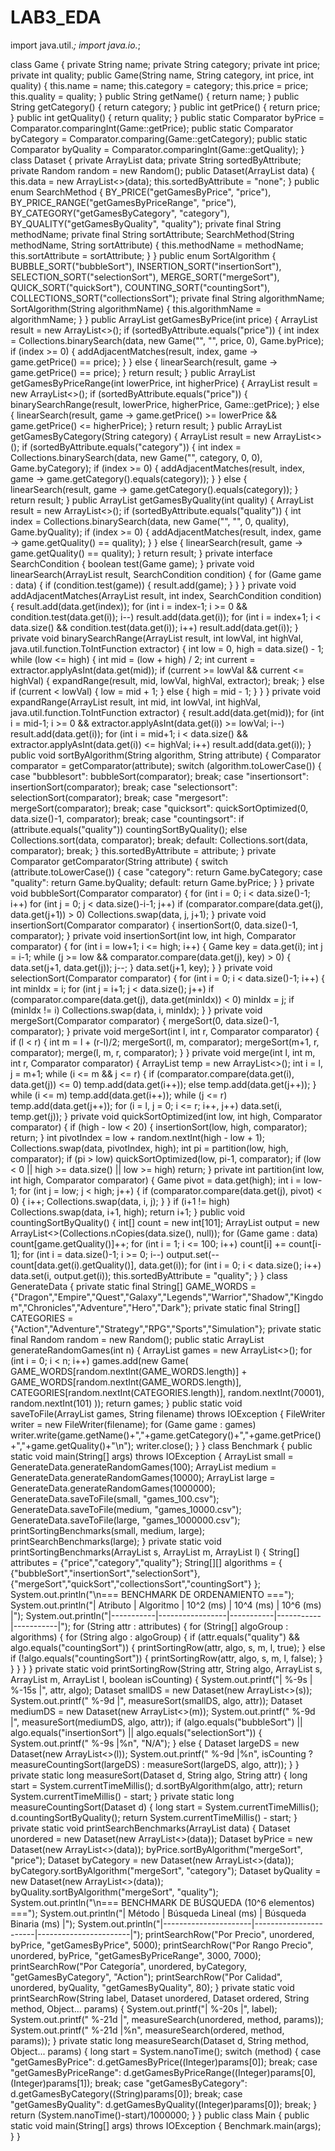 # LAB3_EDA
import java.util.*;
import java.io.*;

class Game {
    private String name;
    private String category;
    private int price;
    private int quality;
    public Game(String name, String category, int price, int quality) {
        this.name = name;
        this.category = category;
        this.price = price;
        this.quality = quality;
    }
    public String getName() { return name; }
    public String getCategory() { return category; }
    public int getPrice() { return price; }
    public int getQuality() { return quality; }
    public static Comparator<Game> byPrice = Comparator.comparingInt(Game::getPrice);
    public static Comparator<Game> byCategory = Comparator.comparing(Game::getCategory);
    public static Comparator<Game> byQuality = Comparator.comparingInt(Game::getQuality);
}
class Dataset {
    private ArrayList<Game> data;
    private String sortedByAttribute;
    private Random random = new Random();
    public Dataset(ArrayList<Game> data) {
        this.data = new ArrayList<>(data);
        this.sortedByAttribute = "none";
    }
    public enum SearchMethod {
        BY_PRICE("getGamesByPrice", "price"),
        BY_PRICE_RANGE("getGamesByPriceRange", "price"),
        BY_CATEGORY("getGamesByCategory", "category"),
        BY_QUALITY("getGamesByQuality", "quality");
        private final String methodName;
        private final String sortAttribute;
        SearchMethod(String methodName, String sortAttribute) {
            this.methodName = methodName;
            this.sortAttribute = sortAttribute;
        }
    }
    public enum SortAlgorithm {
        BUBBLE_SORT("bubbleSort"),
        INSERTION_SORT("insertionSort"),
        SELECTION_SORT("selectionSort"),
        MERGE_SORT("mergeSort"),
        QUICK_SORT("quickSort"),
        COUNTING_SORT("countingSort"),
        COLLECTIONS_SORT("collectionsSort");
        private final String algorithmName;
        SortAlgorithm(String algorithmName) {
            this.algorithmName = algorithmName;
        }
    }
    public ArrayList<Game> getGamesByPrice(int price) {
        ArrayList<Game> result = new ArrayList<>();
        if (sortedByAttribute.equals("price")) {
            int index = Collections.binarySearch(data, new Game("", "", price, 0), Game.byPrice);
            if (index >= 0) {
                addAdjacentMatches(result, index, game -> game.getPrice() == price);
            }
        } else {
            linearSearch(result, game -> game.getPrice() == price);
        }
        return result;
    }
    public ArrayList<Game> getGamesByPriceRange(int lowerPrice, int higherPrice) {
        ArrayList<Game> result = new ArrayList<>();
        if (sortedByAttribute.equals("price")) {
            binarySearchRange(result, lowerPrice, higherPrice, Game::getPrice);
        } else {
            linearSearch(result, game -> game.getPrice() >= lowerPrice && game.getPrice() <= higherPrice);
        }
        return result;
    }
    public ArrayList<Game> getGamesByCategory(String category) {
        ArrayList<Game> result = new ArrayList<>();
        if (sortedByAttribute.equals("category")) {
            int index = Collections.binarySearch(data, new Game("", category, 0, 0), Game.byCategory);
            if (index >= 0) {
                addAdjacentMatches(result, index, game -> game.getCategory().equals(category));
            }
        } else {
            linearSearch(result, game -> game.getCategory().equals(category));
        }
        return result;
    }
    public ArrayList<Game> getGamesByQuality(int quality) {
        ArrayList<Game> result = new ArrayList<>();
        if (sortedByAttribute.equals("quality")) {
            int index = Collections.binarySearch(data, new Game("", "", 0, quality), Game.byQuality);
            if (index >= 0) {
                addAdjacentMatches(result, index, game -> game.getQuality() == quality);
            }
        } else {
            linearSearch(result, game -> game.getQuality() == quality);
        }
        return result;
    }
    private interface SearchCondition {
        boolean test(Game game);
    }
    private void linearSearch(ArrayList<Game> result, SearchCondition condition) {
        for (Game game : data) {
            if (condition.test(game)) {
                result.add(game);
            }
        }
    }
    private void addAdjacentMatches(ArrayList<Game> result, int index, SearchCondition condition) {
        result.add(data.get(index));
        for (int i = index-1; i >= 0 && condition.test(data.get(i)); i--) result.add(data.get(i));
        for (int i = index+1; i < data.size() && condition.test(data.get(i)); i++) result.add(data.get(i));
    }
    private void binarySearchRange(ArrayList<Game> result, int lowVal, int highVal, java.util.function.ToIntFunction<Game> extractor) {
        int low = 0, high = data.size() - 1;
        while (low <= high) {
            int mid = (low + high) / 2;
            int current = extractor.applyAsInt(data.get(mid));
            if (current >= lowVal && current <= highVal) {
                expandRange(result, mid, lowVal, highVal, extractor);
                break;
            } else if (current < lowVal) {
                low = mid + 1;
            } else {
                high = mid - 1;
            }
        }
    }
    private void expandRange(ArrayList<Game> result, int mid, int lowVal, int highVal, java.util.function.ToIntFunction<Game> extractor) {
        result.add(data.get(mid));
        for (int i = mid-1; i >= 0 && extractor.applyAsInt(data.get(i)) >= lowVal; i--) result.add(data.get(i));
        for (int i = mid+1; i < data.size() && extractor.applyAsInt(data.get(i)) <= highVal; i++) result.add(data.get(i));
    }
    public void sortByAlgorithm(String algorithm, String attribute) {
        Comparator<Game> comparator = getComparator(attribute);
        switch (algorithm.toLowerCase()) {
            case "bubblesort": bubbleSort(comparator); break;
            case "insertionsort": insertionSort(comparator); break;
            case "selectionsort": selectionSort(comparator); break;
            case "mergesort": mergeSort(comparator); break;
            case "quicksort": quickSortOptimized(0, data.size()-1, comparator); break;
            case "countingsort":
                if (attribute.equals("quality")) countingSortByQuality();
                else Collections.sort(data, comparator);
                break;
            default: Collections.sort(data, comparator); break;
        }
        this.sortedByAttribute = attribute;
    }
    private Comparator<Game> getComparator(String attribute) {
        switch (attribute.toLowerCase()) {
            case "category": return Game.byCategory;
            case "quality": return Game.byQuality;
            default: return Game.byPrice;
        }
    }
    private void bubbleSort(Comparator<Game> comparator) {
        for (int i = 0; i < data.size()-1; i++)
            for (int j = 0; j < data.size()-i-1; j++)
                if (comparator.compare(data.get(j), data.get(j+1)) > 0)
                    Collections.swap(data, j, j+1);
    }
    private void insertionSort(Comparator<Game> comparator) {
        insertionSort(0, data.size()-1, comparator);
    }
    private void insertionSort(int low, int high, Comparator<Game> comparator) {
        for (int i = low+1; i <= high; i++) {
            Game key = data.get(i);
            int j = i-1;
            while (j >= low && comparator.compare(data.get(j), key) > 0) {
                data.set(j+1, data.get(j));
                j--;
            }
            data.set(j+1, key);
        }
    }
    private void selectionSort(Comparator<Game> comparator) {
        for (int i = 0; i < data.size()-1; i++) {
            int minIdx = i;
            for (int j = i+1; j < data.size(); j++)
                if (comparator.compare(data.get(j), data.get(minIdx)) < 0) minIdx = j;
            if (minIdx != i) Collections.swap(data, i, minIdx);
        }
    }
    private void mergeSort(Comparator<Game> comparator) {
        mergeSort(0, data.size()-1, comparator);
    }
    private void mergeSort(int l, int r, Comparator<Game> comparator) {
        if (l < r) {
            int m = l + (r-l)/2;
            mergeSort(l, m, comparator);
            mergeSort(m+1, r, comparator);
            merge(l, m, r, comparator);
        }
    }
    private void merge(int l, int m, int r, Comparator<Game> comparator) {
        ArrayList<Game> temp = new ArrayList<>();
        int i = l, j = m+1;
        while (i <= m && j <= r) {
            if (comparator.compare(data.get(i), data.get(j)) <= 0) temp.add(data.get(i++));
            else temp.add(data.get(j++));
        }
        while (i <= m) temp.add(data.get(i++));
        while (j <= r) temp.add(data.get(j++));
        for (i = l, j = 0; i <= r; i++, j++) data.set(i, temp.get(j));
    }
    private void quickSortOptimized(int low, int high, Comparator<Game> comparator) {
        if (high - low < 20) {
            insertionSort(low, high, comparator);
            return;
        }
        int pivotIndex = low + random.nextInt(high - low + 1);
        Collections.swap(data, pivotIndex, high);
        int pi = partition(low, high, comparator);
        if (pi > low) quickSortOptimized(low, pi-1, comparator);
        if (low < 0 || high >= data.size() || low >= high) return;
    }
    private int partition(int low, int high, Comparator<Game> comparator) {
        Game pivot = data.get(high);
        int i = low-1;
        for (int j = low; j < high; j++) {
            if (comparator.compare(data.get(j), pivot) < 0) {
                i++;
                Collections.swap(data, i, j);
            }
        }
        if (i+1 != high) Collections.swap(data, i+1, high);
        return i+1;
    }
    public void countingSortByQuality() {
        int[] count = new int[101];
        ArrayList<Game> output = new ArrayList<>(Collections.nCopies(data.size(), null));
        for (Game game : data) count[game.getQuality()]++;
        for (int i = 1; i <= 100; i++) count[i] += count[i-1];
        for (int i = data.size()-1; i >= 0; i--) output.set(--count[data.get(i).getQuality()], data.get(i));
        for (int i = 0; i < data.size(); i++) data.set(i, output.get(i));
        this.sortedByAttribute = "quality";
    }
}
class GenerateData {
    private static final String[] GAME_WORDS = {"Dragon","Empire","Quest","Galaxy","Legends","Warrior","Shadow","Kingdom","Chronicles","Adventure","Hero","Dark"};
    private static final String[] CATEGORIES = {"Action","Adventure","Strategy","RPG","Sports","Simulation"};
    private static final Random random = new Random();
    public static ArrayList<Game> generateRandomGames(int n) {
        ArrayList<Game> games = new ArrayList<>();
        for (int i = 0; i < n; i++)
            games.add(new Game(
                    GAME_WORDS[random.nextInt(GAME_WORDS.length)] + GAME_WORDS[random.nextInt(GAME_WORDS.length)],
                    CATEGORIES[random.nextInt(CATEGORIES.length)],
                    random.nextInt(70001),
                    random.nextInt(101)
            ));
        return games;
    }
    public static void saveToFile(ArrayList<Game> games, String filename) throws IOException {
        FileWriter writer = new FileWriter(filename);
        for (Game game : games) writer.write(game.getName()+","+game.getCategory()+","+game.getPrice()+","+game.getQuality()+"\n");
        writer.close();
    }
}
class Benchmark {
    public static void main(String[] args) throws IOException {
        ArrayList<Game> small = GenerateData.generateRandomGames(100);
        ArrayList<Game> medium = GenerateData.generateRandomGames(10000);
        ArrayList<Game> large = GenerateData.generateRandomGames(1000000);
        GenerateData.saveToFile(small, "games_100.csv");
        GenerateData.saveToFile(medium, "games_10000.csv");
        GenerateData.saveToFile(large, "games_1000000.csv");
        printSortingBenchmarks(small, medium, large);
        printSearchBenchmarks(large);
    }
    private static void printSortingBenchmarks(ArrayList<Game> s, ArrayList<Game> m, ArrayList<Game> l) {
        String[] attributes = {"price","category","quality"};
        String[][] algorithms = {
                {"bubbleSort","insertionSort","selectionSort"},
                {"mergeSort","quickSort","collectionsSort","countingSort"}
        };
        System.out.println("\n=== BENCHMARK DE ORDENAMIENTO ===");
        System.out.println("| Atributo  | Algoritmo       | 10^2 (ms) | 10^4 (ms) | 10^6 (ms) |");
        System.out.println("|-----------|-----------------|-----------|-----------|-----------|");
        for (String attr : attributes) {
            for (String[] algoGroup : algorithms) {
                for (String algo : algoGroup) {
                    if (attr.equals("quality") && algo.equals("countingSort")) {
                        printSortingRow(attr, algo, s, m, l, true);
                    } else if (!algo.equals("countingSort")) {
                        printSortingRow(attr, algo, s, m, l, false);
                    }
                }
            }
        }
    }
    private static void printSortingRow(String attr, String algo, ArrayList<Game> s, ArrayList<Game> m, ArrayList<Game> l, boolean isCounting) {
        System.out.printf("| %-9s | %-15s |", attr, algo);
        Dataset smallDS = new Dataset(new ArrayList<>(s));
        System.out.printf(" %-9d |", measureSort(smallDS, algo, attr));
        Dataset mediumDS = new Dataset(new ArrayList<>(m));
        System.out.printf(" %-9d |", measureSort(mediumDS, algo, attr));
        if (algo.equals("bubbleSort") || algo.equals("insertionSort") || algo.equals("selectionSort")) {
            System.out.printf(" %-9s |%n", "N/A");
        } else {
            Dataset largeDS = new Dataset(new ArrayList<>(l));
            System.out.printf(" %-9d |%n", isCounting ?
                    measureCountingSort(largeDS) : measureSort(largeDS, algo, attr));
        }
    }
    private static long measureSort(Dataset d, String algo, String attr) {
        long start = System.currentTimeMillis();
        d.sortByAlgorithm(algo, attr);
        return System.currentTimeMillis() - start;
    }
    private static long measureCountingSort(Dataset d) {
        long start = System.currentTimeMillis();
        d.countingSortByQuality();
        return System.currentTimeMillis() - start;
    }
    private static void printSearchBenchmarks(ArrayList<Game> data) {
        Dataset unordered = new Dataset(new ArrayList<>(data));
        Dataset byPrice = new Dataset(new ArrayList<>(data)); byPrice.sortByAlgorithm("mergeSort", "price");
        Dataset byCategory = new Dataset(new ArrayList<>(data)); byCategory.sortByAlgorithm("mergeSort", "category");
        Dataset byQuality = new Dataset(new ArrayList<>(data)); byQuality.sortByAlgorithm("mergeSort", "quality");
        System.out.println("\n=== BENCHMARK DE BÚSQUEDA (10^6 elementos) ===");
        System.out.println("| Método               | Búsqueda Lineal (ms) | Búsqueda Binaria (ms) |");
        System.out.println("|----------------------|-----------------------|-----------------------|");
        printSearchRow("Por Precio", unordered, byPrice, "getGamesByPrice", 5000);
        printSearchRow("Por Rango Precio", unordered, byPrice, "getGamesByPriceRange", 3000, 7000);
        printSearchRow("Por Categoría", unordered, byCategory, "getGamesByCategory", "Action");
        printSearchRow("Por Calidad", unordered, byQuality, "getGamesByQuality", 80);
    }
    private static void printSearchRow(String label, Dataset unordered, Dataset ordered, String method, Object... params) {
        System.out.printf("| %-20s |", label);
        System.out.printf(" %-21d |", measureSearch(unordered, method, params));
        System.out.printf(" %-21d |%n", measureSearch(ordered, method, params));
    }
    private static long measureSearch(Dataset d, String method, Object... params) {
        long start = System.nanoTime();
        switch (method) {
            case "getGamesByPrice": d.getGamesByPrice((Integer)params[0]); break;
            case "getGamesByPriceRange": d.getGamesByPriceRange((Integer)params[0],(Integer)params[1]); break;
            case "getGamesByCategory": d.getGamesByCategory((String)params[0]); break;
            case "getGamesByQuality": d.getGamesByQuality((Integer)params[0]); break;
        }
        return (System.nanoTime()-start)/1000000;
    }
}
public class Main {
    public static void main(String[] args) throws IOException {
        Benchmark.main(args);
    }
}
